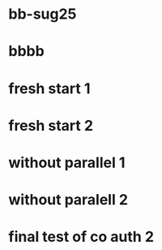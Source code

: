 # bb-sug25

# bbbb

# fresh start 1

# fresh start 2

# without parallel 1

# without paralell 2

# final test of co auth 2


